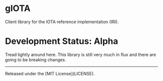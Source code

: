 gIOTA
=====

Client library for the IOTA reference implementation (IRI).

Development Status: Alpha
=========================

Tread lightly around here. This library is still very much
in flux and there are going to be breaking changes.


<hr>
Released under the [MIT License](LICENSE).
